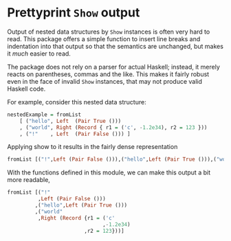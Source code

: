 Prettyprint `Show` output
=========================

Output of nested data structures by `Show` instances is often very hard to read.
This package offers a simple function to insert line breaks and indentation into
that output so that the semantics are unchanged, but makes it *much* easier to
read.

The package does not rely on a parser for actual Haskell; instead, it merely
reacts on parentheses, commas and the like. This makes it fairly robust even in
the face of invalid `Show` instances, that may not produce valid Haskell code.

For example, consider this nested data structure:

```haskell
nestedExample = fromList
    [ ("hello", Left  (Pair True ()))
    , ("world", Right (Record { r1 = ('c', -1.2e34), r2 = 123 }))
    , ("!"    , Left  (Pair False ())) ]
```

Applying show to it results in the fairly dense representation

```haskell
fromList [("!",Left (Pair False ())),("hello",Left (Pair True ())),("world",Right (Record {r1 = ('c',-1.2e34), r2 = 123}))]
```

With the functions defined in this module, we can make this output a bit more
readable,

```haskell
fromList [("!"
          ,Left (Pair False ()))
         ,("hello",Left (Pair True ()))
         ,("world"
          ,Right (Record {r1 = ('c'
                               ,-1.2e34)
                         ,r2 = 123}))]
```
